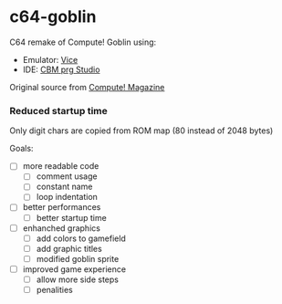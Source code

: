c64-goblin
==========

C64 remake of Compute! Goblin using:

* Emulator: [Vice](http://vice-emu.sourceforge.net/)
* IDE: [CBM prg Studio](http://www.ajordison.co.uk/)

Original source from [Compute! Magazine](http://www.atarimagazines.com/compute/issue38/023_1_GOBLIN.php)

### Reduced startup time
Only digit chars are copied from ROM map (80 instead of 2048 bytes)

Goals:
- [ ] more readable code
  - [ ] comment usage
  - [ ] constant name
  - [ ] loop indentation
- [ ] better performances
  - [ ] better startup time
- [ ] enhanched graphics
  - [ ] add colors to gamefield
  - [ ] add graphic titles
  - [ ] modified goblin sprite
- [ ] improved game experience
  - [ ] allow more side steps 
  - [ ] penalities
